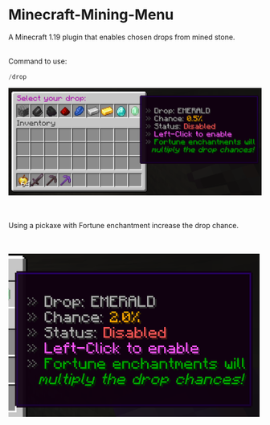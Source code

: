 # Minecraft-Mining-Menu
A Minecraft 1.19 plugin that enables chosen drops from mined stone.
<br /><br />

Command to use:
```java
/drop
```

![UI](./assets/pictures/menu.png)

<br /><br />
Using a pickaxe with Fortune enchantment increase the drop chance.

<br /><br />
<img src="./assets/pictures/enchantment_info.png" width=500 heigth=300>
